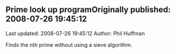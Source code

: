 ## Prime look up programOriginally published: 2008-07-26 19:45:12 
Last updated: 2008-07-26 19:45:12 
Author: Phil Huffman 
 
Finds the nth prime without using a sieve algorithm. 